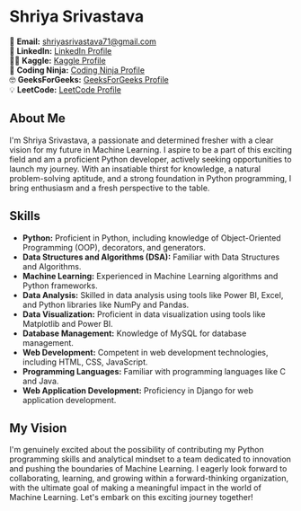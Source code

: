 # Shriya Srivastava

📧 **Email:** shriyasrivastava71@gmail.com  
🔗 **LinkedIn:** [LinkedIn Profile](https://linkedin.com/in/ershriyasrivastava)  
🐱‍💻 **Kaggle:** [Kaggle Profile](https://www.kaggle.com/shriyasrivastav)  
🚀 **Coding Ninja:** [Coding Ninja Profile](https://www.codingninjas.com/studio/profile/Shriya)  
🤓 **GeeksForGeeks:** [GeeksForGeeks Profile](https://auth.geeksforgeeks.org/user/shriyasrivastava2002/practice/)  
💡 **LeetCode:** [LeetCode Profile](https://leetcode.com/shriyaa01/)

## About Me

I'm Shriya Srivastava, a passionate and determined fresher with a clear vision for my future in Machine Learning. I aspire to be a part of this exciting field and am a proficient Python developer, actively seeking opportunities to launch my journey. With an insatiable thirst for knowledge, a natural problem-solving aptitude, and a strong foundation in Python programming, I bring enthusiasm and a fresh perspective to the table.

## Skills

- **Python:** Proficient in Python, including knowledge of Object-Oriented Programming (OOP), decorators, and generators.
- **Data Structures and Algorithms (DSA):** Familiar with Data Structures and Algorithms.
- **Machine Learning:** Experienced in Machine Learning algorithms and Python frameworks.
- **Data Analysis:** Skilled in data analysis using tools like Power BI, Excel, and Python libraries like NumPy and Pandas.
- **Data Visualization:** Proficient in data visualization using tools like Matplotlib and Power BI.
- **Database Management:** Knowledge of MySQL for database management.
- **Web Development:** Competent in web development technologies, including HTML, CSS, JavaScript.
- **Programming Languages:** Familiar with programming languages like C and Java.
- **Web Application Development:** Proficiency in Django for web application development.

## My Vision

I'm genuinely excited about the possibility of contributing my Python programming skills and analytical mindset to a team dedicated to innovation and pushing the boundaries of Machine Learning. I eagerly look forward to collaborating, learning, and growing within a forward-thinking organization, with the ultimate goal of making a meaningful impact in the world of Machine Learning. Let's embark on this exciting journey together!
